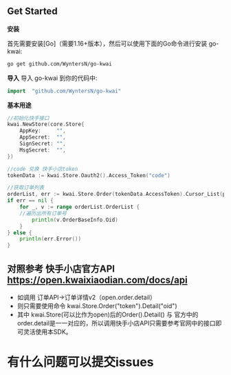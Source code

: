 <!--
 * @Descripttion: 
 * @version: 
 * @Author: Wynters
 * @Date: 2022-12-25 17:18:48
 * @LastEditTime: 2022-12-28 15:59:54
 * @FilePath: \Public_GoKwai\README.md
-->
## <a name="Get-Started">Get Started</a>

**安装**

首先需要安装[Go]（需要1.16+版本），然后可以使用下面的Go命令进行安装 go-kwai:
``` sh
go get github.com/WyntersN/go-kwai
```

**导入**
导入 go-kwai 到你的代码中:

```go
import  "github.com/WyntersN/go-kwai"
```

**基本用途**

```go
//初始化快手接口
kwai.NewStore(core.Store{
	AppKey:     "",
	AppSecret:  "",
	SignSecret: "",
	MsgSecret:  "",
})

//code 兑换 快手小店token
tokenData := kwai.Store.Oauth2().Access_Token("code")

//获取订单列表
orderList, err := kwai.Store.Order(tokenData.AccessToken).Cursor_List(parameter.Order_CursorList{})
if err == nil {
	for _, v := range orderList.OrderList {
	//遍历出所有订单号
		println(v.OrderBaseInfo.Oid)
	}
} else {
	println(err.Error())
}
```
## 对照参考 快手小店官方API https://open.kwaixiaodian.com/docs/api

* 如调用 订单API->订单详情v2（open.order.detail）
* 则只需要使用命令 kwai.Store.Order("token").Detail("oid")
* 其中 kwai.Store(可以比作为open)后的Order().Detail() 与 官方中的order.detail是一一对应的，所以调用快手小店API只需要参考官网中的接口即可灵活使用本SDK。

# 有什么问题可以提交issues

